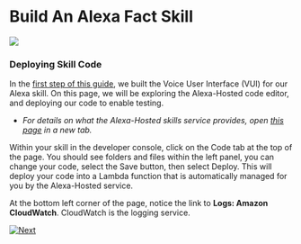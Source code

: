 # Build An Alexa Fact Skill
<img src="https://m.media-amazon.com/images/G/01/mobile-apps/dex/alexa/alexa-skills-kit/tutorials/quiz-game/header._TTH_.png" />


### Deploying Skill Code

In the [first step of this guide](./setup-vui-alexa-hosted.md), we built the Voice User Interface (VUI) for our Alexa skill.
On this page, we will be exploring the Alexa-Hosted code editor, and deploying our code to enable testing.

 * *For details on what the Alexa-Hosted skills service provides, open [this page](https://developer.amazon.com/docs/hosted-skills/build-a-skill-end-to-end-using-an-alexa-hosted-skill.html) in a new tab.*


Within your skill in the developer console, click on the Code tab at the top of the page. You should see folders and files within the left panel, you can change your code, select the Save button, then select Deploy. This will deploy your code into a Lambda function that is automatically managed for you by the Alexa-Hosted service.


At the bottom left corner of the page, notice the link to **Logs: Amazon CloudWatch**.  CloudWatch is the logging service.


[![Next](https://m.media-amazon.com/images/G/01/mobile-apps/dex/alexa/alexa-skills-kit/tutorials/general/buttons/button_next_testing._TTH_.png)](./test-using-simulator.md)

